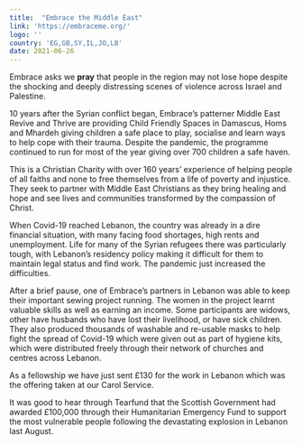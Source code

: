 ```yaml
---
title:  "Embrace the Middle East"
link: 'https://embraceme.org/'
logo: ''
country: 'EG,GB,SY,IL,JO,LB'
date: 2021-06-26
---
```

Embrace asks we **pray** that people in the region may not lose hope despite the shocking and deeply distressing scenes of violence across Israel and Palestine.

10 years after the Syrian conflict began, Embrace’s patterner Middle East Revive and Thrive are providing Child Friendly Spaces in Damascus, Homs and Mhardeh giving children a safe place to play, socialise and learn ways to help cope with their trauma.  Despite the pandemic, the programme continued to run for most of the year giving over 700 children a safe haven.

This is a Christian Charity with over 160 years’ experience of helping people of all faiths and none to free themselves from a life of poverty and injustice.  They seek to partner with Middle East Christians as they bring healing and hope and see lives and communities transformed by the compassion of Christ.

When Covid-19 reached Lebanon, the country was already in a dire financial situation, with many facing food shortages, high rents and unemployment.  Life for many of the Syrian refugees there was particularly tough, with Lebanon’s residency policy making it difficult for them to maintain legal status and find work.  The pandemic just increased the difficulties.
 
After a brief pause, one of Embrace’s partners in Lebanon was able to keep their important sewing project running.  The  women in the project learnt valuable skills as well as earning an income.  Some participants are widows, other have husbands who have lost their livelihood, or have sick children.  They also produced thousands of washable and re-usable masks to help fight the spread of Covid-19 which were given out as part of hygiene kits, which were distributed freely through their network of churches and centres across Lebanon. 

As a fellowship we have just sent £130 for the work in Lebanon which was the offering taken at our Carol Service.
 
It was good to hear through Tearfund that the Scottish Government had awarded £100,000 through their Humanitarian Emergency Fund to support the most vulnerable people following the devastating explosion in Lebanon last August.

